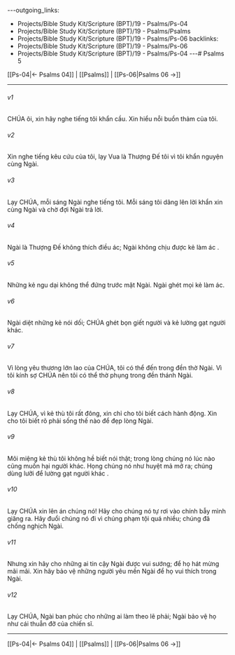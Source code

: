 ---outgoing_links:
  - Projects/Bible Study Kit/Scripture (BPT)/19 - Psalms/Ps-04
  - Projects/Bible Study Kit/Scripture (BPT)/19 - Psalms/Psalms
  - Projects/Bible Study Kit/Scripture (BPT)/19 - Psalms/Ps-06
backlinks:
  - Projects/Bible Study Kit/Scripture (BPT)/19 - Psalms/Ps-06
  - Projects/Bible Study Kit/Scripture (BPT)/19 - Psalms/Ps-04
---# Psalms 5

[[Ps-04|← Psalms 04]] | [[Psalms]] | [[Ps-06|Psalms 06 →]]
***



###### v1 
CHÚA ôi, xin hãy nghe tiếng tôi khẩn cầu. Xin hiểu nỗi buồn thảm của tôi. 

###### v2 
Xin nghe tiếng kêu cứu của tôi, lạy Vua là Thượng Đế tôi vì tôi khẩn nguyện cùng Ngài. 

###### v3 
Lạy CHÚA, mỗi sáng Ngài nghe tiếng tôi. Mỗi sáng tôi dâng lên lời khẩn xin cùng Ngài và chờ đợi Ngài trả lời. 

###### v4 
Ngài là Thượng Đế không thích điều ác; Ngài không chịu được kẻ làm ác . 

###### v5 
Những kẻ ngu dại không thể đứng trước mặt Ngài. Ngài ghét mọi kẻ làm ác. 

###### v6 
Ngài diệt những kẻ nói dối; CHÚA ghét bọn giết người và kẻ lường gạt người khác. 

###### v7 
Vì lòng yêu thương lớn lao của CHÚA, tôi có thể đến trong đền thờ Ngài. Vì tôi kính sợ CHÚA nên tôi có thể thờ phụng trong đền thánh Ngài. 

###### v8 
Lạy CHÚA, vì kẻ thù tôi rất đông, xin chỉ cho tôi biết cách hành động. Xin cho tôi biết rõ phải sống thế nào để đẹp lòng Ngài. 

###### v9 
Môi miệng kẻ thù tôi không hề biết nói thật; trong lòng chúng nó lúc nào cũng muốn hại người khác. Họng chúng nó như huyệt mả mở ra; chúng dùng lưỡi để lường gạt người khác . 

###### v10 
Lạy CHÚA xin lên án chúng nó! Hãy cho chúng nó tự rơi vào chính bẫy mình giăng ra. Hãy đuổi chúng nó đi vì chúng phạm tội quá nhiều; chúng đã chống nghịch Ngài. 

###### v11 
Nhưng xin hãy cho những ai tin cậy Ngài được vui sướng; để họ hát mừng mãi mãi. Xin hãy bảo vệ những người yêu mến Ngài để họ vui thích trong Ngài. 

###### v12 
Lạy CHÚA, Ngài ban phúc cho những ai làm theo lẽ phải; Ngài bảo vệ họ như cái thuẫn đỡ của chiến sĩ.

***
[[Ps-04|← Psalms 04]] | [[Psalms]] | [[Ps-06|Psalms 06 →]]
